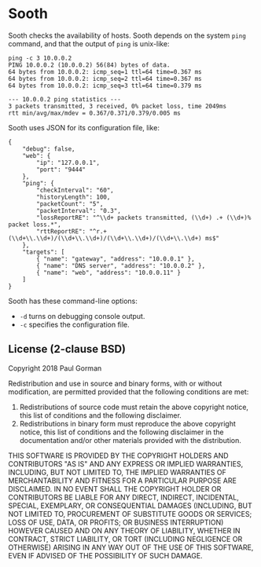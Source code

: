 Sooth
========================================================================

Sooth checks the availability of hosts.
Sooth depends on the system `ping` command, and that the output of `ping` is unix-like:

```
ping -c 3 10.0.0.2
PING 10.0.0.2 (10.0.0.2) 56(84) bytes of data.
64 bytes from 10.0.0.2: icmp_seq=1 ttl=64 time=0.367 ms
64 bytes from 10.0.0.2: icmp_seq=2 ttl=64 time=0.367 ms
64 bytes from 10.0.0.2: icmp_seq=3 ttl=64 time=0.379 ms

--- 10.0.0.2 ping statistics ---
3 packets transmitted, 3 received, 0% packet loss, time 2049ms
rtt min/avg/max/mdev = 0.367/0.371/0.379/0.005 ms
```

Sooth uses JSON for its configuration file, like:

```
{
	"debug": false,
	"web": {
		"ip": "127.0.0.1",
		"port": "9444"
	},
	"ping": {
		"checkInterval": "60",
		"historyLength": 100,
		"packetCount": "5",
		"packetInterval": "0.3",
		"lossReportRE": "^\\d+ packets transmitted, (\\d+) .+ (\\d+)% packet loss.*",
		"rttReportRE": "^r.+ (\\d+\\.\\d+)/(\\d+\\.\\d+)/(\\d+\\.\\d+)/(\\d+\\.\\d+) ms$"
	},
	"targets": [
		{ "name": "gateway", "address": "10.0.0.1" },
		{ "name": "DNS server", "address": "10.0.0.2" },
		{ "name": "web", "address": "10.0.0.11" }
	]
}
```

Sooth has these command-line options:

- `-d` turns on debugging console output.
- `-c` specifies the configuration file.


License (2-clause BSD)
------------------------------------------------------------------------

Copyright 2018 Paul Gorman

Redistribution and use in source and binary forms, with or without modification, are permitted provided that the following conditions are met:

1. Redistributions of source code must retain the above copyright notice, this list of conditions and the following disclaimer.
2. Redistributions in binary form must reproduce the above copyright notice, this list of conditions and the following disclaimer in the documentation and/or other materials provided with the distribution.

THIS SOFTWARE IS PROVIDED BY THE COPYRIGHT HOLDERS AND CONTRIBUTORS "AS IS" AND ANY EXPRESS OR IMPLIED WARRANTIES, INCLUDING, BUT NOT LIMITED TO, THE IMPLIED WARRANTIES OF MERCHANTABILITY AND FITNESS FOR A PARTICULAR PURPOSE ARE DISCLAIMED. IN NO EVENT SHALL THE COPYRIGHT HOLDER OR CONTRIBUTORS BE LIABLE FOR ANY DIRECT, INDIRECT, INCIDENTAL, SPECIAL, EXEMPLARY, OR CONSEQUENTIAL DAMAGES (INCLUDING, BUT NOT LIMITED TO, PROCUREMENT OF SUBSTITUTE GOODS OR SERVICES; LOSS OF USE, DATA, OR PROFITS; OR BUSINESS INTERRUPTION) HOWEVER CAUSED AND ON ANY THEORY OF LIABILITY, WHETHER IN CONTRACT, STRICT LIABILITY, OR TORT (INCLUDING NEGLIGENCE OR OTHERWISE) ARISING IN ANY WAY OUT OF THE USE OF THIS SOFTWARE, EVEN IF ADVISED OF THE POSSIBILITY OF SUCH DAMAGE.
